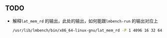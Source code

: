

## TODO

* 解释`lat_mem_rd` 的输出，此处的输出，如何能跟`lmbench-run` 的输出对应上
  ```bash
  /usr/lib/lmbench/bin/x86_64-linux-gnu/lat_mem_rd -P 1 4096 16 32 64 128 256 512 1024
  ```



